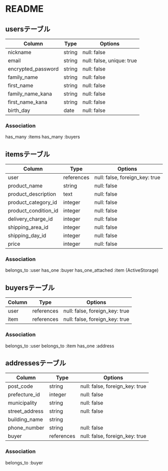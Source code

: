# README

## usersテーブル


|Column                |Type              |Options                    |
| -------------------- | ---------------- | ------------------------- |
| nickname            | string            | null: false               |
| email               | string            | null: false, unique: true |
| encrypted_password  | string            | null: false               |
| family_name         | string            | null: false               |
| first_name          | string            | null: false               |
| family_name_kana    | string            | null: false               |
| first_name_kana     | string            | null: false               |
| birth_day           | date              | null: false               |


### Association
  has_many :items
  has_many :buyers


## itemsテーブル

|Column                |Type               |Options                         |
| -------------------- | ----------------  | ------------------------------ |
| user                 | references        | null: false, foreign_key: true |
| product_name         | string            | null: false                    |
| product_description  | text              | null: false                    |
| product_category_id  | integer           | null: false                    |
| product_condition_id | integer           | null: false                    |
| delivery_charge_id   | integer           | null: false                    |
| shipping_area_id     | integer           | null: false                    |
| shipping_day_id      | integer           | null: false                    |
| price                | integer           | null: false                    |


### Association
  belongs_to :user
  has_one :buyer
  has_one_attached :item (ActiveStorage)


## buyersテーブル

|Column                |Type               |Options                         |
| -------------------- | ----------------  | ------------------------------ |
| user                 | references        | null: false, foreign_key: true |
| item                 | references        | null: false, foreign_key: true |


### Association
  belongs_to :user
  belongs_to :item
  has_one :address


## addressesテーブル

|Column                |Type               |Options                         |
| -------------------- | ----------------  | ------------------------------ |
| post_code            | string            | null: false, foreign_key: true |
| prefecture_id        | integer           | null: false                    |
| municipality         | string            | null: false                    |
| street_address       | string            | null: false                    |
| building_name        | string            |                                |
| phone_number         | string            | null: false                    |
| buyer                | references        | null: false, foreign_key: true |


### Association
  belongs_to :buyer